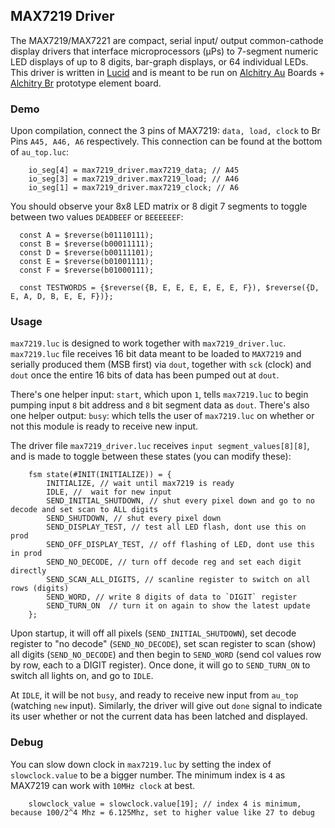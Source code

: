 ## MAX7219 Driver

The MAX7219/MAX7221 are compact, serial input/ output common-cathode display drivers that interface microprocessors (μPs) to 7-segment numeric LED displays of up to 8 digits, bar-graph displays, or 64 individual LEDs. This driver is written in [Lucid](https://alchitry.com/lucid) and is meant to be run on [Alchitry Au](https://www.sparkfun.com/products/16527) Boards + [Alchitry Br](https://www.sparkfun.com/products/16524) prototype element board.

### Demo

Upon compilation, connect the 3 pins of MAX7219: `data, load, clock` to Br Pins `A45, A46, A6` respectively. This connection can be found at the bottom of `au_top.luc`:

```
    io_seg[4] = max7219_driver.max7219_data; // A45
    io_seg[3] = max7219_driver.max7219_load; // A46
    io_seg[1] = max7219_driver.max7219_clock; // A6
```

You should observe your 8x8 LED matrix or 8 digit 7 segments to toggle between two values `DEADBEEF` or `BEEEEEEF`:

```
  const A = $reverse(b01110111);
  const B = $reverse(b00011111);
  const D = $reverse(b00111101);
  const E = $reverse(b01001111);
  const F = $reverse(b01000111);

  const TESTWORDS = {$reverse({B, E, E, E, E, E, E, F}), $reverse({D, E, A, D, B, E, E, F})};
```

### Usage

`max7219.luc` is designed to work together with `max7219_driver.luc`. `max7219.luc` file receives 16 bit data meant to be loaded to `MAX7219` and serially produced them (MSB first) via `dout`, together with `sck` (clock) and `dout` once the entire 16 bits of data has been pumped out at `dout`.

There's one helper input: `start`, which upon `1`, tells `max7219.luc` to begin pumping input `8` bit address and `8` bit segment data as `dout`.
There's also one helper output: `busy`: which tells the user of `max7219.luc` on whether or not this module is ready to receive new input.

The driver file `max7219_driver.luc` receives `input segment_values[8][8]`, and is made to toggle between these states (you can modify these):

```
    fsm state(#INIT(INITIALIZE)) = {
        INITIALIZE, // wait until max7219 is ready
        IDLE, //  wait for new input
        SEND_INITIAL_SHUTDOWN, // shut every pixel down and go to no decode and set scan to ALL digits
        SEND_SHUTDOWN, // shut every pixel down
        SEND_DISPLAY_TEST, // test all LED flash, dont use this on prod
        SEND_OFF_DISPLAY_TEST, // off flashing of LED, dont use this in prod
        SEND_NO_DECODE, // turn off decode reg and set each digit directly
        SEND_SCAN_ALL_DIGITS, // scanline register to switch on all rows (digits)
        SEND_WORD, // write 8 digits of data to `DIGIT` register
        SEND_TURN_ON  // turn it on again to show the latest update
    };
```

Upon startup, it will off all pixels (`SEND_INITIAL_SHUTDOWN`), set decode register to "no decode" (`SEND_NO_DECODE`), set scan register to scan (show) all digits (`SEND_NO_DECODE`) and then begin to `SEND_WORD` (send col values row by row, each to a DIGIT register). Once done, it will go to `SEND_TURN_ON` to switch all lights on, and go to `IDLE`.

At `IDLE`, it will be not `busy`, and ready to receive new input from `au_top` (watching `new` input). Similarly, the driver will give out `done` signal to indicate its user whether or not the current data has been latched and displayed.

### Debug

You can slow down clock in `max7219.luc` by setting the index of `slowclock.value` to be a bigger number. The minimum index is `4` as MAX7219 can work with `10MHz clock` at best.

```
    slowclock_value = slowclock.value[19]; // index 4 is minimum, because 100/2^4 Mhz = 6.125Mhz, set to higher value like 27 to debug
```
